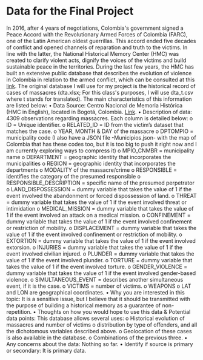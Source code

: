 # Data for the Final Project

In 2016, after 4 years of negotiations, Colombia's government signed a Peace Accord with the Revolutionary Armed Forces of Colombia (FARC), one of the Latin American oldest guerrillas. This accord ended five decades of conflict and opened channels of reparation and truth to the victims. In line with the latter, the National Historical Memory Center (HMC) was created to clarify violent acts, dignify the voices of the victims and build sustainable peace in the territories.
During the last few years, the HMC has built an extensive public database that describes the evolution of violence in Colombia in relation to the armed conflict, which can be consulted at this <a href="https://micrositios.centrodememoriahistorica.gov.co/observatorio/portal-de-datos/base-de-datos/" target="_blank">link</a>. 
The original database I will use for my project is the historical record of cases of massacres (dta.xlsx; For this class's purposes, I will use dta_t.csv where t stands for translated). The main characteristics of this information are listed below:
•	Data Source: Centro Nacional de Memoria Histórica (HMC in English), located in Bogotá, Colombia. <a href="https://centrodememoriahistorica.gov.co/" target="_blank">Link</a>.
•	Description of data: 4309 observations regarding massacres. Each column is detailed below:
    o	ID = Unique identifier.
    o	RELATED_ID = ID from the victim’s dataset that matches the case.
    o	YEAR, MONTH & DAY of the massacre
    o	DPTOMPIO = municipality code (I also have a JSON file -Municipios.json- with the map of Colombia that has these codes too, but it is too big to push it right now and I am currently exploring ways to compress it)
    o	MPIO_CNMBR = municipality name
    o	DEPARTMENT = geographic identity that incorporates the municipalities
    o	REGION = geographic identity that incorporates the departments
    o	MODALITY of the massacre/crime
    o	RESPONSIBLE = identifies the category of the presumed responsible
    o	RESPONSIBLE_DESCRIPTION = specific name of the presumed perpetrator
    o	LAND_DISPOSSESSION = dummy variable that takes the value of 1 if the event involved the abandonment or forced dispossession of land.
    o	THREAT = dummy variable that takes the value of 1 if the event involved threat or intimidation
    o	MEDICAL_MISSION = dummy variable that takes the value of 1 if the event involved an attack on a medical mission.
    o	CONFINEMENT = dummy variable that takes the value of 1 if the event involved confinement or restriction of mobility.
    o	DISPLACEMENT = dummy variable that takes the value of 1 if the event involved confinement or restriction of mobility.
    o	EXTORTION = dummy variable that takes the value of 1 if the event involved extorsion.
    o	INJURIES = dummy variable that takes the value of 1 if the event involved civilian injured.
    o	PLUNDER = dummy variable that takes the value of 1 if the event involved plunder.
    o	TORTURE = dummy variable that takes the value of 1 if the event involved torture.
    o	GENDER_VIOLENCE = dummy variable that takes the value of 1 if the event involved gender-based violence.
    o	SIMULTANEOUS_EVENT = describes another simultaneous event, if it is the case.
    o	VICTIMS = number of victims.
    o	WEAPONS
    o	LAT and LON are geographical coordinates.
•	Why you are interested in this topic: It is a sensitive issue, but I believe that it should be transmitted with the purpose of building a historical memory as a guarantee of non-repetition.
•	Thoughts on how you would hope to use this data & Potential data points: This database allows several uses:
    o	Historical evolution of massacres and number of victims
    o	distribution by type of offenders, and all the dichotomous variables described above.
    o	Geolocation of these cases is also available in the database.
    o	Combinations of the previous three.
•	Any concerns about the data: Nothing so far.
•	Identify if source is primary or secondary: It is primary data.
